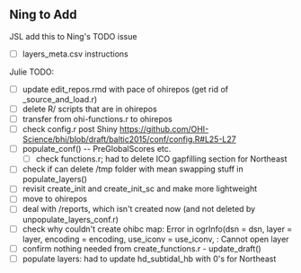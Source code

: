 ## Ning to Add
JSL add this to Ning's TODO issue

- [ ] layers_meta.csv instructions


Julie TODO: 
- [ ] update edit_repos.rmd with pace of ohirepos (get rid of _source_and_load.r)
- [ ] delete R/ scripts that are in ohirepos
- [ ] transfer from ohi-functions.r to ohirepos
- [ ] check config.r post Shiny https://github.com/OHI-Science/bhi/blob/draft/baltic2015/conf/config.R#L25-L27
- [ ] populate_conf() -- PreGlobalScores etc.
    - [ ] check functions.r; had to delete ICO gapfilling section for Northeast
- [ ] check if can delete /tmp folder with mean swapping stuff in populate_layers()
- [ ] revisit create_init and create_init_sc and make more lightweight
- [ ] move to ohirepos
- [ ] deal with /reports, which isn't created now (and not deleted by unpopulate_layers_conf.r)
- [ ] check why couldn't create ohibc map:  Error in ogrInfo(dsn = dsn, layer = layer, encoding = encoding, use_iconv = use_iconv,  : Cannot open layer 
- [ ] confirm nothing needed from create_functions.r - update_draft()
- [ ] populate layers: had to update hd_subtidal_hb with 0's for Northeast
